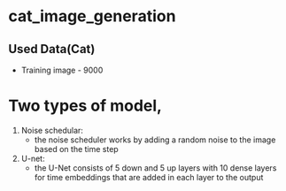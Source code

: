 # cat_image_generation

## Used Data(Cat)

- Training image - 9000


# Two types of model,
1) Noise schedular:
    - the noise scheduler works by adding a random noise to the image based on the time step
2) U-net:
    - the U-Net consists of 5 down and 5 up layers with 10 dense layers for time embeddings that are added in each layer to the output